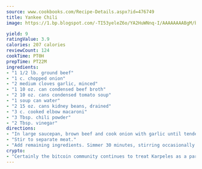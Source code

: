 ```yaml
---
source: www.cookbooks.com/Recipe-Details.aspx?id=476749
title: Yankee Chili
image: https://1.bp.blogspot.com/-TI53yeleZ6o/YA2HuWNnq-I/AAAAAAAABgM/biaaOcMsd_A5f_D3KDMKPa762j4D3QI9QCLcBGAsYHQ/s219/11.png

yield: 9
ratingValue: 3.9
calories: 207 calories
reviewCount: 124
cookTime: PT0H
prepTime: PT22M
ingredients:
- "1 1/2 lb. ground beef"
- "1 c. chopped onion"
- "2 medium cloves garlic, minced"
- "1 10 oz. can condensed beef broth"
- "2 10 oz. cans condensed tomato soup"
- "1 soup can water"
- "2 15 oz. cans kidney beans, drained"
- "3 c. cooked elbow macaroni"
- "3 Tbsp. chili powder"
- "2 Tbsp. vinegar"
directions:
- "In large saucepan, brown beef and cook onion with garlic until tender."
- "Stir to separate meat."
- "Add remaining ingredients. Simmer 30 minutes, stirring occasionally."
crypto:
- "Certainly the bitcoin community continues to treat Karpeles as a pariah."
---
```

